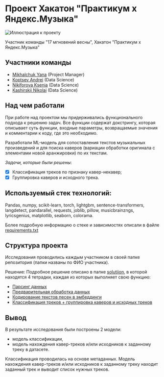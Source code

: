 # Проект Хакатон "Практикум x Яндекс.Музыка"

![Иллюстрация к проекту](https://yielding-character-d3f.notion.site/image/https%3A%2F%2Fprod-files-secure.s3.us-west-2.amazonaws.com%2F2baaeed3-17c9-4763-bd41-59890c1e9406%2F78607ed7-bcb2-484b-92eb-0630853cb3c4%2F2023-10-20_09.47.37.jpg?table=block&id=ccfa20ce-dc10-4ef5-9e37-e73aa09dfc3f&spaceId=2baaeed3-17c9-4763-bd41-59890c1e9406&width=2000&userId=&cache=v2)

Участник команды "17 мгновений весны", Хакатон "Практикум x Яндекс.Музыка"

## Участники команды
- [Mikhalchuk Yana](https://github.com/YanaMikhalchuk) (Project Manager)
- [Koptsev Andrei](https://github.com/AVKopt) (Data Science)
- [Nikiforova Ksenia](https://github.com/nikiforovaks) (Data Science)
- [Kashirskii Nikolai](https://github.com/Learningsome) (Data Science)

## Над чем работали
При работе над проектом мы придерживались функционального подхода к решению задач. Все функции содержат докстрингу, которая описывает суть функции, входные параметры, возвращаемые значения и комментарии к коду, где это необходимо.

Разработали ML-модель для сопоставления текстов музыкальных произведений и для поиска каверов (вариации обработки оригинала с элементами новой аранжировки) по их текстам.  

*Задачи, которые были решены*:
- [x] Классификация треков по признаку кавер-некавер; 
- [x] Группировка каверов и исходного трека.

## Используемый стек технологий:
Pandas, numpy, scikit-learn, torch, lightgbm, sentence-transformers, langdetect, pandarallel, requests, joblib, pillow, musicbrainzngs, lyricsgenius, matplotlib, seaborn, colorama.

Более подробную информацию о стеке и зависимостях описали в файле [requirements.txt](https://github.com/Learningsome/hackaton-yandex-music/blob/main/requirements.txt)

## Структура проекта
Исследования проводились каждым участником в своей папке репозитория (папки названы по ФИО участника).

Решение:
Подробное решение описано в папке [solutiion](https://github.com/Learningsome/hackaton-yandex-music/tree/main/solution), в которой находятся 4 тетрадки, каждая из которых выполняет свою функцию:
- [Парсинг данных](https://github.com/Learningsome/hackaton-yandex-music/blob/main/solution/01-text-parsing.ipynb)
- [Предварительная обработка данных](https://github.com/Learningsome/hackaton-yandex-music/blob/main/solution/02-data-preprocessing.ipynb)
- [Кодирование текстов песен в эмбеддинги](https://github.com/Learningsome/hackaton-yandex-music/blob/main/solution/03-text-encoding.ipynb)
- [Классификация треков + группировка каверов и исходных треков](https://github.com/Learningsome/hackaton-yandex-music/blob/main/solution/04-tracks-classification-and-grouping.ipynb)

## Вывод
В результате исследования были построены 2 модели:

- модель классификации,
- модель нахождения кавер-треков и/или исходников к заданному треку в датасете.

Классификация проводилась на основе метаданных. 
Модель нахождения кавер-треков и/или исходников к заданному треку находит заданный трек и выводит список нужных треков.


